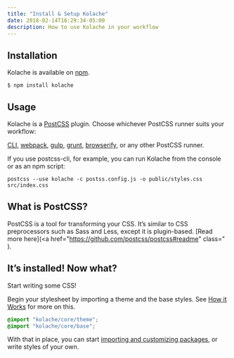 ```yaml
---
title: "Install & Setup Kolache"
date: 2018-02-14T16:29:34-05:00
description: How to use Kolache in your workflow
---
```


## Installation

Kolache is available on [npm](https://www.npmjs.com/package/kolache).

```console
$ npm install kolache
```

## Usage

Kolache is a [PostCSS](http://postcss.org/) plugin. Choose whichever PostCSS runner suits your workflow:

[CLI](https://www.npmjs.com/package/postcss-cli), [webpack](https://www.npmjs.com/package/postcss-loader), [gulp](https://www.npmjs.com/package/gulp-postcss), [grunt](https://www.npmjs.com/package/grunt-postcss), [browserify](https://www.npmjs.com/package/browserify-postcss), or any other PostCSS runner.

If you use postcss-cli, for example, you can run Kolache from the console or as an npm script:

```console
postcss --use kolache -c postss.config.js -o public/styles.css src/index.css
```

## What is PostCSS?

PostCSS is a tool for transforming your CSS. It’s similar to CSS preprocessors such as Sass and Less, except it is plugin-based. [Read more here](<a href="https://github.com/postcss/postcss#readme" class="
).

## It’s installed! Now what?

Start writing some CSS!

Begin your stylesheet by importing a theme and the base styles. See [How it Works](/getting-started/how-it-works) for more on this.

```css
@import "kolache/core/theme";
@import "kolache/core/base";
```

With that in place, you can start [importing and customizing packages](/getting-started/usage), or write styles of your own.
